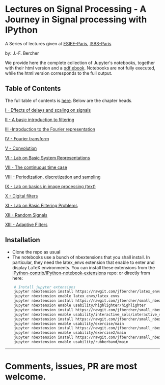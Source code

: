 # Lectures on Signal Processing - A Journey in Signal processing with IPython

A Series of lectures given at [ESIEE-Paris](http://www.esiee.fr), [ISBS-Paris](http://www.isbs.fr/)

by: J.-F. Bercher

We provide here the complete collection of Jupyter's notebooks, together with their html version and a [pdf ebook](https://rawgit.com/jfbercher/LecturesSignalProcessing/master/tex/Poly.pdf).
Notebooks are not fully executed, while the html version corresponds to the full output. 


## Table of Contents
 
The full table of contents is [here](https://rawgit.com/jfbercher/LecturesSignalProcessing/master/html/DelaysAndScales.html). 
Below are the chapter heads. 

[I - Effects of delays and scaling on signals](https://rawgit.com/jfbercher/LecturesSignalProcessing/master/html/DelaysAndScales.html)

[II - A basic introduction to filtering](https://rawgit.com/jfbercher/LecturesSignalProcessing/master/html/Intro_Filtering.html)

[III -Introduction to the Fourier representation](https://rawgit.com/jfbercher/LecturesSignalProcessing/master/html/Intro_Fourier.html)

[IV - Fourier transform](https://rawgit.com/jfbercher/LecturesSignalProcessing/master/html/Fourier_transform.html)

[V - Convolution](https://rawgit.com/jfbercher/LecturesSignalProcessing/master/html/Convolution.html)

[VI - Lab on Basic System Representations](https://rawgit.com/jfbercher/LecturesSignalProcessing/master/html/Exercises_BasicSystemsRepr.html)

[VII - The continuous time case](https://rawgit.com/jfbercher/LecturesSignalProcessing/master/html/Continuous_time_case.html)

[VIII - Periodization, discretization and sampling](https://rawgit.com/jfbercher/LecturesSignalProcessing/master/html/Periodization_discretization.html)

[IX - Lab on basics in image processing (text)](https://rawgit.com/jfbercher/LecturesSignalProcessing/master/html/LabImages_text.html#Lab-on-basic-image-processing)

[X - Digital filters](https://rawgit.com/jfbercher/LecturesSignalProcessing/master/html/DigitalFilters.html)

[XI - Lab on Basic Filtering Problems](https://rawgit.com/jfbercher/LecturesSignalProcessing/master/html/BasicFiltering_text.html)

[XII - Random Signals](https://rawgit.com/jfbercher/LecturesSignalProcessing/master/html/Lecture1_RandomSignals.html)

[XIII - Adaptive Filters](https://rawgit.com/jfbercher/LecturesSignalProcessing/master/html/Optimum_filtering.html#Adaptive-Filters)



## Installation
- Clone the repo as usual
- The notebooks use a bunch of nbextensions that you shall install. In particular, they need the latex_envs extension that enable to enter and display LaTeX environments. You can install these extensions from the [IPython-contrib/IPython-notebook-extensions](https://github.com/ipython-contrib/IPython-notebook-extensions) repo:
 or directly from here:
```bash
	# Install jupyter extensions
	jupyter nbextension install https://rawgit.com/jfbercher/latex_envs/master/latex_envs.zip  --user
	jupyter nbextension enable latex_envs/latex_envs  
	jupyter nbextension install https://rawgit.com/jfbercher/small_nbextensions/master/highlighter.zip  --user
	jupyter nbextension enable usability/highlighter/highlighter 
	jupyter nbextension install https://rawgit.com/jfbercher/small_nbextensions/master/interactive_sols.zip  --user
	jupyter nbextension enable usability/interactive_sols/interactive_sols 
	jupyter nbextension install https://rawgit.com/jfbercher/small_nbextensions/master/exercise.zip  --user
	jupyter nbextension enable usability/exercise/main 
	jupyter nbextension install https://rawgit.com/jfbercher/small_nbextensions/master/exercise2.zip  --user
	jupyter nbextension enable usability/exercise2/main 
	jupyter nbextension install https://rawgit.com/jfbercher/small_nbextensions/master/rubberband.zip  --user
	jupyter nbextension enable usability/rubberband/main 
```


----
# Comments, issues, PR are most welcome. 
